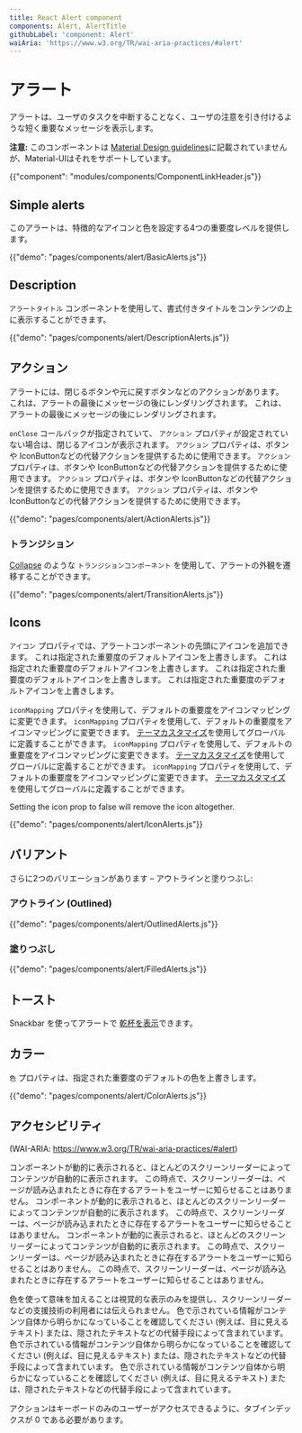 ```yaml
---
title: React Alert component
components: Alert, AlertTitle
githubLabel: 'component: Alert'
waiAria: 'https://www.w3.org/TR/wai-aria-practices/#alert'
---
```


# アラート

<p class="description">アラートは、ユーザのタスクを中断することなく、ユーザの注意を引き付けるような短く重要なメッセージを表示します。</p>

**注意:** このコンポーネントは [Material Design guidelines](https://material.io/)に記載されていませんが、Material-UIはそれをサポートしています。

{{"component": "modules/components/ComponentLinkHeader.js"}}

## Simple alerts

このアラートは、特徴的なアイコンと色を設定する4つの重要度レベルを提供します。

{{"demo": "pages/components/alert/BasicAlerts.js"}}

## Description

`アラートタイトル` コンポーネントを使用して、書式付きタイトルをコンテンツの上に表示することができます。

{{"demo": "pages/components/alert/DescriptionAlerts.js"}}

## アクション

アラートには、閉じるボタンや元に戻すボタンなどのアクションがあります。 これは、アラートの最後にメッセージの後にレンダリングされます。 これは、アラートの最後にメッセージの後にレンダリングされます。

`onClose` コールバックが指定されていて、 `アクション` プロパティが設定されていない場合は、閉じるアイコンが表示されます。 `アクション` プロパティは、ボタンや IconButtonなどの代替アクションを提供するために使用できます。 `アクション` プロパティは、ボタンや IconButtonなどの代替アクションを提供するために使用できます。 `アクション` プロパティは、ボタンや IconButtonなどの代替アクションを提供するために使用できます。 `アクション` プロパティは、ボタンや IconButtonなどの代替アクションを提供するために使用できます。

{{"demo": "pages/components/alert/ActionAlerts.js"}}

### トランジション

[Collapse](/components/transitions/) のような `トランジションコンポーネント` を使用して、アラートの外観を遷移することができます。

{{"demo": "pages/components/alert/TransitionAlerts.js"}}

## Icons

`アイコン` プロパティでは、アラートコンポーネントの先頭にアイコンを追加できます。 これは指定された重要度のデフォルトアイコンを上書きします。 これは指定された重要度のデフォルトアイコンを上書きします。 これは指定された重要度のデフォルトアイコンを上書きします。 これは指定された重要度のデフォルトアイコンを上書きします。

`iconMapping` プロパティを使用して、デフォルトの重要度をアイコンマッピングに変更できます。 `iconMapping` プロパティを使用して、デフォルトの重要度をアイコンマッピングに変更できます。 [テーマカスタマイズ](/customization/globals/#default-props)を使用してグローバルに定義することができます。 `iconMapping` プロパティを使用して、デフォルトの重要度をアイコンマッピングに変更できます。 [テーマカスタマイズ](/customization/globals/#default-props)を使用してグローバルに定義することができます。 `iconMapping` プロパティを使用して、デフォルトの重要度をアイコンマッピングに変更できます。 [テーマカスタマイズ](/customization/theme-components/#default-props)を使用してグローバルに定義することができます。

Setting the icon prop to false will remove the icon altogether.

{{"demo": "pages/components/alert/IconAlerts.js"}}

## バリアント

さらに2つのバリエーションがあります – アウトラインと塗りつぶし:

### アウトライン (Outlined)

{{"demo": "pages/components/alert/OutlinedAlerts.js"}}

### 塗りつぶし

{{"demo": "pages/components/alert/FilledAlerts.js"}}

## トースト

Snackbar を使ってアラートで [乾杯を表示](/components/snackbars/#customized-snackbars)できます。

## カラー

`色` プロパティは、指定された重要度のデフォルトの色を上書きします。

{{"demo": "pages/components/alert/ColorAlerts.js"}}

## アクセシビリティ

(WAI-ARIA: https://www.w3.org/TR/wai-aria-practices/#alert)

コンポーネントが動的に表示されると、ほとんどのスクリーンリーダーによってコンテンツが自動的に表示されます。 この時点で、スクリーンリーダーは、ページが読み込まれたときに存在するアラートをユーザーに知らせることはありません。 コンポーネントが動的に表示されると、ほとんどのスクリーンリーダーによってコンテンツが自動的に表示されます。 この時点で、スクリーンリーダーは、ページが読み込まれたときに存在するアラートをユーザーに知らせることはありません。 コンポーネントが動的に表示されると、ほとんどのスクリーンリーダーによってコンテンツが自動的に表示されます。 この時点で、スクリーンリーダーは、ページが読み込まれたときに存在するアラートをユーザーに知らせることはありません。 この時点で、スクリーンリーダーは、ページが読み込まれたときに存在するアラートをユーザーに知らせることはありません。

色を使って意味を加えることは視覚的な表示のみを提供し、スクリーンリーダーなどの支援技術の利用者には伝えられません。 色で示されている情報がコンテンツ自体から明らかになっていることを確認してください (例えば、目に見えるテキスト) または、隠されたテキストなどの代替手段によって含まれています。 色で示されている情報がコンテンツ自体から明らかになっていることを確認してください (例えば、目に見えるテキスト) または、隠されたテキストなどの代替手段によって含まれています。 色で示されている情報がコンテンツ自体から明らかになっていることを確認してください (例えば、目に見えるテキスト) または、隠されたテキストなどの代替手段によって含まれています。

アクションはキーボードのみのユーザーがアクセスできるように、タブインデックスが 0 である必要があります。
